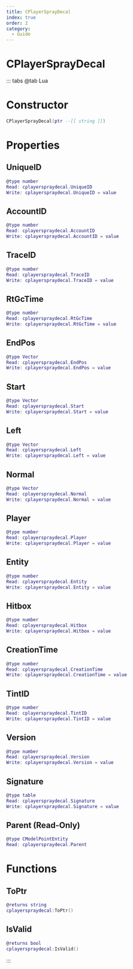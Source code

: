 ```yaml
---
title: CPlayerSprayDecal
index: true
order: 2
category:
  - Guide
---
```


# CPlayerSprayDecal

::: tabs
@tab Lua
# Constructor
```lua
CPlayerSprayDecal(ptr --[[ string ]])
```
# Properties
## UniqueID 
```lua
@type number
Read: cplayerspraydecal.UniqueID
Write: cplayerspraydecal.UniqueID = value
```
## AccountID 
```lua
@type number
Read: cplayerspraydecal.AccountID
Write: cplayerspraydecal.AccountID = value
```
## TraceID 
```lua
@type number
Read: cplayerspraydecal.TraceID
Write: cplayerspraydecal.TraceID = value
```
## RtGcTime 
```lua
@type number
Read: cplayerspraydecal.RtGcTime
Write: cplayerspraydecal.RtGcTime = value
```
## EndPos 
```lua
@type Vector
Read: cplayerspraydecal.EndPos
Write: cplayerspraydecal.EndPos = value
```
## Start 
```lua
@type Vector
Read: cplayerspraydecal.Start
Write: cplayerspraydecal.Start = value
```
## Left 
```lua
@type Vector
Read: cplayerspraydecal.Left
Write: cplayerspraydecal.Left = value
```
## Normal 
```lua
@type Vector
Read: cplayerspraydecal.Normal
Write: cplayerspraydecal.Normal = value
```
## Player 
```lua
@type number
Read: cplayerspraydecal.Player
Write: cplayerspraydecal.Player = value
```
## Entity 
```lua
@type number
Read: cplayerspraydecal.Entity
Write: cplayerspraydecal.Entity = value
```
## Hitbox 
```lua
@type number
Read: cplayerspraydecal.Hitbox
Write: cplayerspraydecal.Hitbox = value
```
## CreationTime 
```lua
@type number
Read: cplayerspraydecal.CreationTime
Write: cplayerspraydecal.CreationTime = value
```
## TintID 
```lua
@type number
Read: cplayerspraydecal.TintID
Write: cplayerspraydecal.TintID = value
```
## Version 
```lua
@type number
Read: cplayerspraydecal.Version
Write: cplayerspraydecal.Version = value
```
## Signature 
```lua
@type table
Read: cplayerspraydecal.Signature
Write: cplayerspraydecal.Signature = value
```
## Parent (Read-Only)
```lua
@type CModelPointEntity
Read: cplayerspraydecal.Parent
```
# Functions
## ToPtr
```lua
@returns string
cplayerspraydecal:ToPtr()
```
## IsValid
```lua
@returns bool
cplayerspraydecal:IsValid()
```

:::